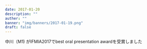 ```yaml
---
date: 2017-01-20
description: ""
auther: ""
banner: "img/banners/2017-01-19.png"
draft: false
---
```

中川（M1) がIFMIA2017でbest oral presentation awardを受賞しました

